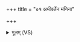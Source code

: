 +++
title = "०१ अभीवर्तेन मणिना"

+++
<details><summary>मूलम् (VS)</summary>

अ॑भीव॒र्तेन॑ म॒णिना॒ येनेन्द्रो॑ अभिवावृ॒धे।  
तेना॒स्मान्ब्र॑ह्मणस्पते॒ ऽभि रा॒ष्ट्राय॑ वर्धय ॥
</details>